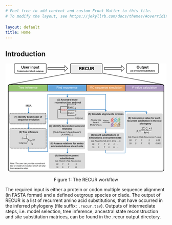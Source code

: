 ```yaml
---
# Feel free to add content and custom Front Matter to this file.
# To modify the layout, see https://jekyllrb.com/docs/themes/#overriding-theme-defaults

layout: default
title: Home
---
```


## Introduction
![RECUR method workflow](./assets/images/RECUR_workflow_figure.png)

<div align="center">
  Figure 1: The RECUR workflow
</div>

The required input is either a protein or codon multiple sequence alignment (in FASTA format) and a defined outgroup species or clade. The output of RECUR is a list of recurrent amino acid substitutions, that have occurred in the inferred phylogeny (file suffix: `.recur.tsv`). Outputs of intermediate steps, i.e. model selection, tree inference, ancestral state reconstruction and site substitution matrices, can be found in the .recur output directory.
